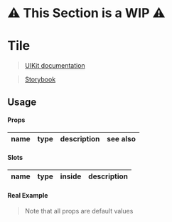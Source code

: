 # ⚠️ This Section is a WIP ⚠️


# Tile
> [UIKit documentation](https://getuikit.com/docs/Tile)

> [Storybook](https://0c370t.github.io/Svelte-UIKit3/docs/?path=/story/Tile--main)
## Usage

#### Props
| name        | type  | description                  | see also                        |
|-------------|-------|------------------------------|---------------------------------|

#### Slots
| name    | type | inside                 | description                               |
|---------|------|------------------------|-------------------------------------------|

#### Real Example
> Note that all props are default values
